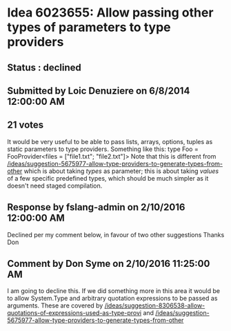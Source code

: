 # Idea 6023655: Allow passing other types of parameters to type providers #

## Status : declined

## Submitted by Loic Denuziere on 6/8/2014 12:00:00 AM

## 21 votes

It would be very useful to be able to pass lists, arrays, options, tuples as static parameters to type providers. Something like this:
type Foo = FooProvider<files = ["file1.txt"; "file2.txt"]>
Note that this is different from [/ideas/suggestion-5675977-allow-type-providers-to-generate-types-from-other](/ideas/suggestion-5675977-allow-type-providers-to-generate-types-from-other.md) which is about taking *types* as parameter; this is about taking *values* of a few specific predefined types, which should be much simpler as it doesn't need staged compilation.

## Response by fslang-admin on 2/10/2016 12:00:00 AM

Declined per my comment below, in favour of two other suggestions
Thanks
Don


## Comment by Don Syme on 2/10/2016 11:25:00 AM

I am going to decline this. If we did something more in this area it would be to allow System.Type and arbitrary quotation expressions to be passed as arguments. These are covered by [/ideas/suggestion-8306538-allow-quotations-of-expressions-used-as-type-provi](/ideas/suggestion-8306538-allow-quotations-of-expressions-used-as-type-provi.md) and [/ideas/suggestion-5675977-allow-type-providers-to-generate-types-from-other](/ideas/suggestion-5675977-allow-type-providers-to-generate-types-from-other.md)
